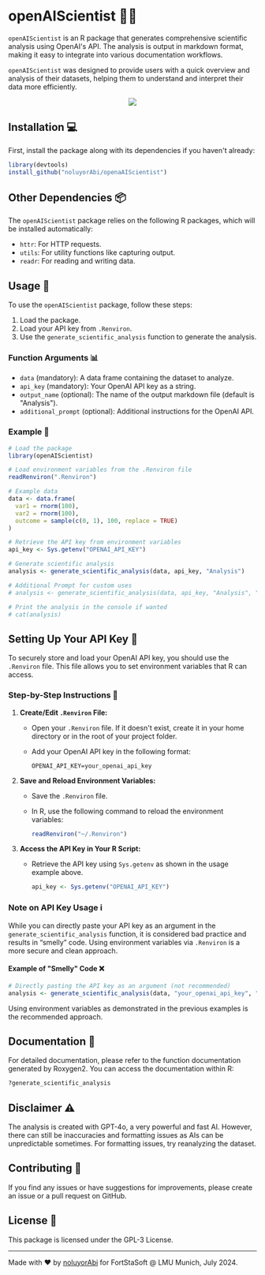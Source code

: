 # openAIScientist 🧪🔬

`openAIScientist` is an R package that generates comprehensive scientific analysis using OpenAI's API. The analysis is output in markdown format, making it easy to integrate into various documentation workflows.

`openAIScientist` was designed to provide users with a quick overview and analysis of their datasets, helping them to understand and interpret their data more efficiently.

<div align="center">
  <img src="https://hits.sh/github.com/noluyorAbi/openaAIScientist.svg?style=for-the-badge&label=TOTAL%20VIEWS&labelColor=000000&logo=r" />
</div>

## Installation 💻

First, install the package along with its dependencies if you haven't already:

```r
library(devtools)
install_github("noluyorAbi/openaAIScientist")
```

## Other Dependencies 📦

The `openAIScientist` package relies on the following R packages, which will be installed automatically:

- `httr`: For HTTP requests.
- `utils`: For utility functions like capturing output.
- `readr`: For reading and writing data.

## Usage 🚀

To use the `openAIScientist` package, follow these steps:

1. Load the package.
2. Load your API key from `.Renviron`.
3. Use the `generate_scientific_analysis` function to generate the analysis.

### Function Arguments 📊

- `data` (mandatory): A data frame containing the dataset to analyze.
- `api_key` (mandatory): Your OpenAI API key as a string.
- `output_name` (optional): The name of the output markdown file (default is "Analysis").
- `additional_prompt` (optional): Additional instructions for the OpenAI API.

### Example 📝

```r
# Load the package
library(openAIScientist)

# Load environment variables from the .Renviron file
readRenviron(".Renviron")

# Example data
data <- data.frame(
  var1 = rnorm(100),
  var2 = rnorm(100),
  outcome = sample(c(0, 1), 100, replace = TRUE)
)

# Retrieve the API key from environment variables
api_key <- Sys.getenv("OPENAI_API_KEY")

# Generate scientific analysis
analysis <- generate_scientific_analysis(data, api_key, "Analysis")

# Additional Prompt for custom uses
# analysis <- generate_scientific_analysis(data, api_key, "Analysis", "Write the Analysis in German")

# Print the analysis in the console if wanted
# cat(analysis)
```

## Setting Up Your API Key 🔑

To securely store and load your OpenAI API key, you should use the `.Renviron` file. This file allows you to set environment variables that R can access.

### Step-by-Step Instructions 📝

1. **Create/Edit `.Renviron` File:**

   - Open your `.Renviron` file. If it doesn't exist, create it in your home directory or in the root of your project folder.
   - Add your OpenAI API key in the following format:
   
     ```plaintext
     OPENAI_API_KEY=your_openai_api_key
     ```

2. **Save and Reload Environment Variables:**

   - Save the `.Renviron` file.
   - In R, use the following command to reload the environment variables:
   
     ```r
     readRenviron("~/.Renviron")
     ```

3. **Access the API Key in Your R Script:**

   - Retrieve the API key using `Sys.getenv` as shown in the usage example above.
   
     ```r
     api_key <- Sys.getenv("OPENAI_API_KEY")
     ```

### Note on API Key Usage ℹ️

While you can directly paste your API key as an argument in the `generate_scientific_analysis` function, it is considered bad practice and results in “smelly” code. Using environment variables via `.Renviron` is a more secure and clean approach.

#### Example of "Smelly" Code ❌

```r
# Directly pasting the API key as an argument (not recommended)
analysis <- generate_scientific_analysis(data, "your_openai_api_key", "Analysis")
```

Using environment variables as demonstrated in the previous examples is the recommended approach.

## Documentation 📖

For detailed documentation, please refer to the function documentation generated by Roxygen2. You can access the documentation within R:

```r
?generate_scientific_analysis
```

## Disclaimer ⚠️

The analysis is created with GPT-4o, a very powerful and fast AI. However, there can still be inaccuracies and formatting issues as AIs can be unpredictable sometimes. For formatting issues, try reanalyzing the dataset.

## Contributing 🤝

If you find any issues or have suggestions for improvements, please create an issue or a pull request on GitHub.

## License 📜

This package is licensed under the GPL-3 License.

---
Made with ♥ by [noluyorAbi](https://github.com/noluyorAbi) for FortStaSoft @ LMU Munich, July 2024.

